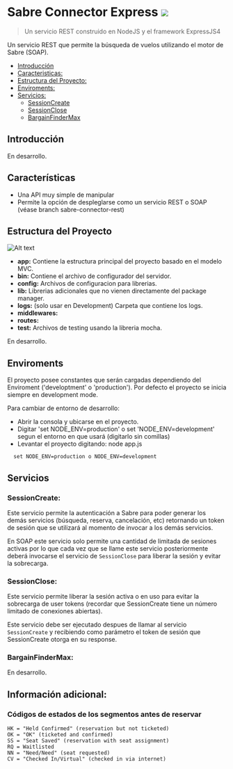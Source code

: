 # Sabre Connector Express [![][project-version]][npm-url]
> Un servicio REST construido en NodeJS y el framework ExpressJS4

Un servicio REST que permite la búsqueda de vuelos utilizando el motor de Sabre (SOAP).

- [Introducción](#introduccion)
- [Caracteristicas:](#caracteristicas)
- [Estructura del Proyecto:](#estructura-del-proyecto)
- [Enviroments:](#enviroments)
- [Servicios:](#servicios)
    - [SessionCreate](#SessionCreate)
    - [SessionClose](#SessionClose)
    - [BargainFinderMax](#BargainFinderMax)

## Introducción

En desarrollo.

## Características

* Una API muy simple de manipular
* Permite la opción de despleglarse como un servicio REST o SOAP (véase branch sabre-connector-rest)

## Estructura del Proyecto

![Alt text](https://cloud.githubusercontent.com/assets/4942140/16822753/4c37e56e-4924-11e6-881e-33efbdb7d81e.png "Sabre Connector Express Structure")

 - **app:** Contiene la estructura principal del proyecto basado en el modelo MVC.
 - **bin:** Contiene el archivo de configurador del servidor.
 - **config:** Archivos de configuracion para librerias.
 - **lib:** Librerias adicionales que no vienen directamente del package manager.
 - **logs:** (solo usar en Development) Carpeta que contiene los logs.
 - **middlewares:** 
 - **routes:** 
 - **test:** Archivos de testing usando la libreria mocha.

En desarrollo.

## Enviroments
El proyecto posee constantes que serán cargadas dependiendo del Enviroment ('developtment' o 'production').
Por defecto el proyecto se inicia siempre en development mode.

Para cambiar de entorno de desarrollo:
* Abrir la consola y ubicarse en el proyecto.
* Digitar 'set NODE_ENV=production' o set 'NODE_ENV=development' segun el entorno en que usará (digitarlo sin comillas)
* Levantar el proyecto digitando: node app.js

```
  set NODE_ENV=production o NODE_ENV=development
```

## Servicios
### SessionCreate:
Este servicio permite la autenticación a Sabre para poder generar los demás servicios (búsqueda, reserva, cancelación, etc) retornando un token de sesión que se utilizará al momento de invocar a los demás servicios.

En SOAP este servicio solo permite una cantidad de limitada de sesiones activas por lo que cada vez que se llame este servicio posteriormente deberá invocarse el servicio de `SessionClose` para liberar la sesión y evitar la sobrecarga. 

### SessionClose:
Este servicio permite liberar la sesión activa o en uso para evitar la sobrecarga de user tokens (recordar que SessionCreate tiene un número limitado de conexiones abiertas).

Este servicio debe ser ejecutado despues de llamar al servicio `SessionCreate` y recibiendo como parámetro el token de sesión que SessionCreate otorga en su response.

### BargainFinderMax:
En desarrollo.

## Información adicional:

### Códigos de estados de los segmentos antes de reservar

```
HK = "Held Confirmed" (reservation but not ticketed)
OK = "OK" (ticketed and confirmed)
SS = "Seat Saved" (reservation with seat assignment)
RQ = Waitlisted
NN = "Need/Need" (seat requested)
CV = "Checked In/Virtual" (checked in via internet)
```

[project-version]: https://img.shields.io/badge/version-1.0.1-brightgreen.svg
[npm-url]: https://npmjs.org/package/soap
